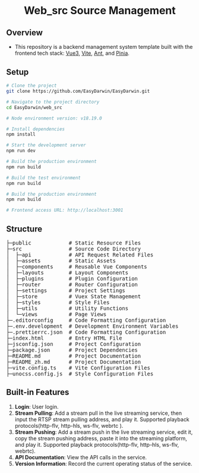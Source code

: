 <h1 align="center" style="margin: 30px 0 30px; font-weight: bold;">Web_src Source Management </h1>

##  Overview

- This repository is a backend management system template built with the frontend tech stack: [Vue3](https://v3.cn.vuejs.org), [Vite](https://cn.vitejs.dev), [Ant](https://www.antdv.com/docs/vue/introduce-cn), and [Pinia](https://pinia.vuejs.org/zh/introduction.html).

## Setup

```bash
# Clone the project
git clone https://github.com/EasyDarwin/EasyDarwin.git

# Navigate to the project directory
cd EasyDarwin/web_src

# Node environment version: v18.19.0

# Install dependencies
npm install

# Start the development server
npm run dev

# Build the production environment
npm run build

# Build the test environment
npm run build

# Build the production environment
npm run build

# Frontend access URL: http://localhost:3001
```

## Structure

<pre>
├─public            # Static Resource Files
├─src               # Source Code Directory
│  ├─api            # API Request Related Files
│  ├─assets         # Static Assets
│  ├─components     # Reusable Vue Components
│  ├─layouts        # Layout Components
│  ├─plugins        # Plugin Configuration
│  ├─router         # Router Configuration
│  ├─settings       # Project Settings
│  ├─store          # Vuex State Management
│  ├─styles         # Style Files
│  ├─utils          # Utility Functions
│  └─views          # Page Views
├─.editorconfig     # Code Formatting Configuration
├─.env.development  # Development Environment Variables
├─.prettierrc.json  # Code Formatting Configuration
├─index.html        # Entry HTML File
├─jsconfig.json     # Project Configuration
├─package.json      # Project Dependencies
├─README.md         # Project Documentation
├─README_zh.md      # Project Documentation
├─vite.config.ts    # Vite Configuration Files
├─unocss.config.js  # Style Configuration Files
</pre>

## Built-in Features

1. **Login**: User login.
2. **Stream Pulling**: Add a stream pull in the live streaming service, then input the RTSP stream pulling address, and play it. Supported playback protocols(http-flv, http-hls, ws-flv, webrtc ).
3. **Stream Pushing**: Add a stream push in the live streaming service, edit it, copy the stream pushing address, paste it into the streaming platform, and play it. Supported playback protocols(http-flv, http-hls, ws-flv, webrtc).
4. **API Documentation**: View the API calls in the service.
5. **Version Information**: Record the current operating status of the service.
